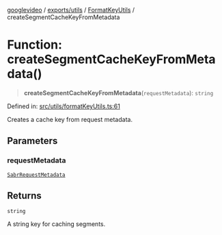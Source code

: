 [googlevideo](../../../../../README.md) / [exports/utils](../../../README.md) / [FormatKeyUtils](../README.md) / createSegmentCacheKeyFromMetadata

# Function: createSegmentCacheKeyFromMetadata()

> **createSegmentCacheKeyFromMetadata**(`requestMetadata`): `string`

Defined in: [src/utils/formatKeyUtils.ts:61](https://github.com/LuanRT/googlevideo/blob/d9eb9db82e3516a9a277a77a3d25342e9c5bf127/src/utils/formatKeyUtils.ts#L61)

Creates a cache key from request metadata.

## Parameters

### requestMetadata

[`SabrRequestMetadata`](../../../../sabr-streaming-adapter/interfaces/SabrRequestMetadata.md)

## Returns

`string`

A string key for caching segments.
